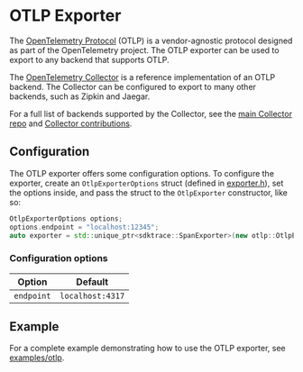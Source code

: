 # OTLP Exporter

The [OpenTelemetry
Protocol](https://github.com/open-telemetry/opentelemetry-specification/blob/main/specification/protocol/README.md)
(OTLP) is a vendor-agnostic protocol designed as part of the OpenTelemetry
project. The OTLP exporter can be used to export to any backend that supports
OTLP.

The [OpenTelemetry
Collector](https://github.com/open-telemetry/opentelemetry-collector) is a
reference implementation of an OTLP backend. The Collector can be configured to
export to many other backends, such as Zipkin and Jaegar.

For a full list of backends supported by the Collector, see the [main Collector
repo](https://github.com/open-telemetry/opentelemetry-collector/tree/main/exporter)
and [Collector
contributions](https://github.com/open-telemetry/opentelemetry-collector-contrib/tree/main/exporter).

## Configuration

The OTLP exporter offers some configuration options. To configure the exporter,
create an `OtlpExporterOptions` struct (defined in
[exporter.h](https://github.com/open-telemetry/opentelemetry-cpp/blob/main/exporters/otlp/include/opentelemetry/exporters/otlp/otlp_exporter.h)),
set the options inside, and pass the struct to the `OtlpExporter` constructor,
like so:

```cpp
OtlpExporterOptions options;
options.endpoint = "localhost:12345";
auto exporter = std::unique_ptr<sdktrace::SpanExporter>(new otlp::OtlpExporter(options));
```

### Configuration options

| Option       | Default          |
| ------------ |----------------- |
| `endpoint`   | `localhost:4317` |

## Example

For a complete example demonstrating how to use the OTLP exporter, see
[examples/otlp](https://github.com/open-telemetry/opentelemetry-cpp/blob/main/examples/otlp/).
